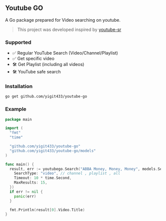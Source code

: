 ## Youtube GO

A Go package prepared for Video searching on youtube.

> This project was developed inspired by [youtube-sr](https://github.com/DevAndromeda/youtube-sr)

### Supported
- ✅ Regular YouTube Search (Video/Channel/Playlist)
- ✅ Get specific video
- 🛠 Get Playlist (including all videos)
- 🛠 YouTube safe search

### Installation
```bash
go get github.com/yigit433/youtube-go
```

### Example
```go
package main

import (
  "fmt"
  "time"

  "github.com/yigit433/youtube-go"
  "github.com/yigit433/youtube-go/models"
)

func main() {
  result, err := youtubego.Search("ABBA Money, Money, Money", models.SearchConfig{
    SearchType: "video", // channel , playlist , all
    Timeout: 10 * time.Second, 
    MaxResults: 15,
  })
  if err != nil {
	panic(err)
  }

  fmt.Println(result[0].Video.Title)
}
```
